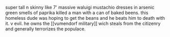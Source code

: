 super tall n skinny
like 7'
massive waluigi mustachio
dresses in arsenic green
smells of paprika
killed a man with a can of baked beens. this homeless dude was hoping to get the beans and he beats him to death with it. v evil.
he owns the [[vumendorf military]] wich steals from the citizenry and generally terrorizes the populace.